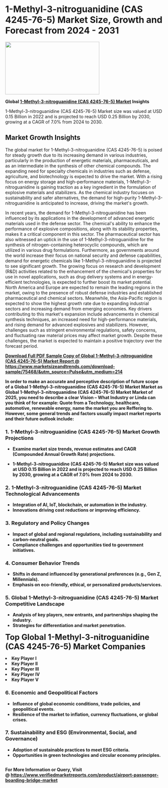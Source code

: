 <H1>1-Methyl-3-nitroguanidine (CAS 4245-76-5) Market Size, Growth and Forecast from 2024 - 2031</H1><img class="aligncenter size-medium wp-image-584254" src="https://thirdeyenews.in/wp-content/uploads/2024/09/Global-Market-Research-300x168.jpeg" alt="" width="300" height="168" /><p><strong>Global&nbsp;<a href="https://www.marketsizeandtrends.com/download-sample/75468/&amp;utm_source=Pulse&amp;utm_medium=214">1-Methyl-3-nitroguanidine (CAS 4245-76-5) Market</a> Insights</strong></p><p>1-Methyl-3-nitroguanidine (CAS 4245-76-5) Market size was valued at USD 0.15 Billion in 2022 and is projected to reach USD 0.25 Billion by 2030, growing at a CAGR of 7.0% from 2024 to 2030.</p><p><h2>Market Growth Insights</h2> <p>The global market for 1-Methyl-3-nitroguanidine (CAS 4245-76-5) is poised for steady growth due to its increasing demand in various industries, particularly in the production of energetic materials, pharmaceuticals, and as an intermediate in the synthesis of other chemical compounds. The expanding need for specialty chemicals in industries such as defense, agriculture, and biotechnology is expected to drive the market. With a rising focus on energy storage and high-performance materials, 1-Methyl-3-nitroguanidine is gaining traction as a key ingredient in the formulation of explosive materials and stabilizers. As the chemical industry focuses on sustainability and safer alternatives, the demand for high-purity 1-Methyl-3-nitroguanidine is anticipated to increase, driving the market's growth.</p> <p><strong><a href="#"></a></strong></p> <p>In recent years, the demand for 1-Methyl-3-nitroguanidine has been influenced by its applications in the development of advanced energetic materials used in the defense sector. The chemical's ability to enhance the performance of explosive compositions, along with its stability properties, makes it a critical component in this sector. The pharmaceutical sector has also witnessed an uptick in the use of 1-Methyl-3-nitroguanidine for the synthesis of nitrogen-containing heterocyclic compounds, which are utilized in various drug formulations. Furthermore, as governments around the world increase their focus on national security and defense capabilities, demand for energetic chemicals like 1-Methyl-3-nitroguanidine is projected to see significant growth. The growing focus on research and development (R&D) activities related to the enhancement of the chemical's properties for use in novel applications, such as drug delivery systems and in energy-efficient technologies, is expected to further boost its market potential. North America and Europe are expected to remain the leading regions in the market, owing to the presence of robust defense industries and established pharmaceutical and chemical sectors. Meanwhile, the Asia-Pacific region is expected to show the highest growth rate due to expanding industrial sectors and increasing demand from emerging economies. Key drivers contributing to this market's expansion include advancements in chemical synthesis techniques, an increased need for high-performance materials, and rising demand for advanced explosives and stabilizers. However, challenges such as stringent environmental regulations, safety concerns, and fluctuating raw material prices may affect market growth. Despite these challenges, the market is expected to maintain a positive trajectory over the forecast period. <p><strong><a href="#"></p><p><span class=""><strong>Download Full PDF Sample Copy of Global 1-Methyl-3-nitroguanidine (CAS 4245-76-5) Market Report</strong> @ <a href="https://www.marketsizeandtrends.com/download-sample/75468/&amp;utm_source=Pulse&amp;utm_medium=214" target="_blank">https://www.marketsizeandtrends.com/download-sample/75468/&amp;utm_source=Pulse&amp;utm_medium=214</a></span></p><p>In order to make an accurate and perceptive description of future scope of a Global&nbsp;1-Methyl-3-nitroguanidine (CAS 4245-76-5) Market Market as Global&nbsp;1-Methyl-3-nitroguanidine (CAS 4245-76-5) Market Market of 2025, you need to describe a clear Vision &ndash; What Industry or Linda can you think of for example: Quote from a Technology, healthcare, automotive, renewable energy, name the market you are Reffering to. However, some general trends and factors usually impact market reports and their future outlook include:</p><h3>1.&nbsp;<strong>1-Methyl-3-nitroguanidine (CAS 4245-76-5) Market Growth Projections</strong></h3><ul><li>Examine market size trends, revenue estimates and CAGR (Compounded Annual Growth Rate) projections.</li><li><p>1-Methyl-3-nitroguanidine (CAS 4245-76-5) Market size was valued at USD 0.15 Billion in 2022 and is projected to reach USD 0.25 Billion by 2030, growing at a CAGR of 7.0% from 2024 to 2030.</p></li></ul><h3>2.&nbsp;<strong>1-Methyl-3-nitroguanidine (CAS 4245-76-5) Market Technological Advancements</strong></h3><ul><li>Integration of AI, IoT, blockchain, or automation in the industry.</li><li>Innovations driving cost reductions or improving efficiency.</li></ul><h3>3.&nbsp;<strong>Regulatory and Policy Changes</strong></h3><ul><li>Impact of global and regional regulations, including sustainability and carbon-neutral goals.</li><li>Compliance challenges and opportunities tied to government initiatives.</li></ul><h3>4.&nbsp;<strong>Consumer Behavior Trends</strong></h3><ul><li>Shifts in demand influenced by generational preferences (e.g., Gen Z, Millennials).</li><li>Emphasis on eco-friendly, ethical, or personalized products/services.</li></ul><h3>5.&nbsp;<strong>Global 1-Methyl-3-nitroguanidine (CAS 4245-76-5) Market Competitive Landscape</strong></h3><ul><li>Analysis of key players, new entrants, and partnerships shaping the industry.</li><li>Strategies for differentiation and market penetration.</li></ul><p data-pm-slice="1 1 []"><span style="color: inherit; font-family: inherit; font-size: 25px;">Top Global 1-Methyl-3-nitroguanidine (CAS 4245-76-5) Market Companies</span></p><div class="" data-test-id=""><p><li>Key Player I</li><li> Key Player II</li><li> Key Player III</li><li> Key Player IV</li><li> Key Player V</li></p></div><h3>6.&nbsp;<strong>Economic and Geopolitical Factors</strong></h3><ul><li>Influence of global economic conditions, trade policies, and geopolitical events.</li><li>Resilience of the market to inflation, currency fluctuations, or global crises.</li></ul><h3>7.&nbsp;<strong>Sustainability and ESG (Environmental, Social, and Governance)</strong></h3><ul><li>Adoption of sustainable practices to meet ESG criteria.</li><li>Opportunities in green technologies and circular economy principles.</li></ul><h2><strong style="font-size: 14px;">For More Information or Query, Visit @&nbsp;</strong><a style="background-color: #ffffff; font-size: 14px;" href="https://www.marketsizeandtrends.com/report/1-methyl-3-nitroguanidine-cas-4245-76-5-market/" target="_blank">https://www.verifiedmarketreports.com/product/airport-passenger-boarding-bridge-market</a></h2>
